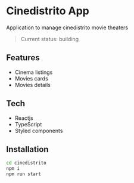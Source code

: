 # Cinedistrito App

Application to manage cinedistrito movie theaters

> Current status: building

## Features

- Cinema listings
- Movies cards
- Movies details

## Tech

- Reactjs
- TypeScript
- Styled components

## Installation

```sh
cd cinedistrito
npm i
npm run start
```
